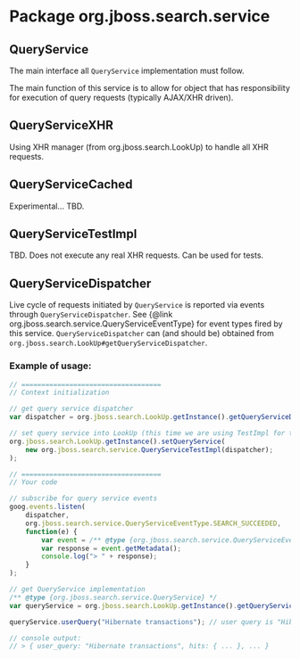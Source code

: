 # Package org.jboss.search.service

## QueryService

The main interface all `QueryService` implementation must follow.

The main function of this service is to allow for object that has responsibility for execution of query requests (typically AJAX/XHR driven).

## QueryServiceXHR

Using XHR manager (from org.jboss.search.LookUp) to handle all XHR requests.

## QueryServiceCached

Experimental... TBD.

## QueryServiceTestImpl

TBD. Does not execute any real XHR requests. Can be used for tests.

## QueryServiceDispatcher

Live cycle of requests initiated by `QueryService` is reported via events through `QueryServiceDispatcher`.
See {@link org.jboss.search.service.QueryServiceEventType} for event types fired by this service.
`QueryServiceDispatcher` can (and should be) obtained from `org.jboss.search.LookUp#getQueryServiceDispatcher`.

### Example of usage:

```javascript
// ===================================
// Context initialization

// get query service dispatcher
var dispatcher = org.jboss.search.LookUp.getInstance().getQueryServiceDispatcher();

// set query service into LookUp (this time we are using TestImpl for testing environment)
org.jboss.search.LookUp.getInstance().setQueryService(
    new org.jboss.search.service.QueryServiceTestImpl(dispatcher);
);

// ===================================
// Your code

// subscribe for query service events
goog.events.listen(
    dispatcher,
    org.jboss.search.service.QueryServiceEventType.SEARCH_SUCCEEDED,
    function(e) {
        var event = /** @type {org.jboss.search.service.QueryServiceEvent} */ (e);
        var response = event.getMetadata();
        console.log("> " + response);
    }
);

// get QueryService implementation
/** @type {org.jboss.search.service.QueryService} */
var queryService = org.jboss.search.LookUp.getInstance().getQueryService();

queryService.userQuery("Hibernate transactions"); // user query is "Hibernate transactions"

// console output:
// > { user_query: "Hibernate transactions", hits: { ... }, ... }
```